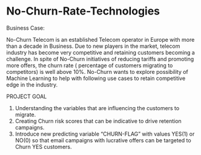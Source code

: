 # No-Churn-Rate-Technologies

Business Case:

No-Churn Telecom is an established Telecom operator in Europe with more than a decade in Business. Due to new players in the market, telecom industry has become very competitive and retaining customers becoming a challenge.
In spite of No-Churn initiatives of reducing tariffs and promoting more offers, the churn rate ( percentage of customers migrating to competitors) is well above 10%. No-Churn wants to explore possibility of Machine Learning to help with following use cases to retain competitive edge in the industry.

PROJECT GOAL

1. Understanding the variables that are influencing the customers to migrate.
2. Creating Churn risk scores that can be indicative to drive retention campaigns.
3. Introduce new predicting variable “CHURN-FLAG” with values YES(1) or NO(0) so that email campaigns with lucrative offers can be targeted to Churn YES customers.
